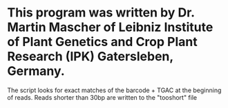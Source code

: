 # This program was written by Dr. Martin Mascher of Leibniz Institute of Plant Genetics and Crop Plant Research (IPK) Gatersleben, Germany.
The script looks for exact matches of the barcode + TGAC at the beginning of reads. Reads shorter than 30bp are written to the "tooshort" file





